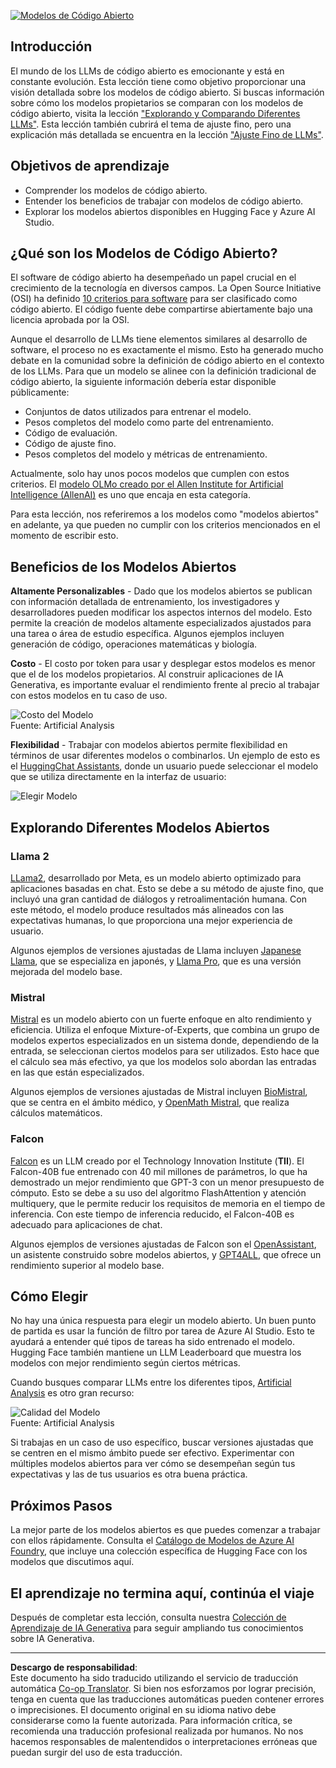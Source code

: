 <!--
CO_OP_TRANSLATOR_METADATA:
{
  "original_hash": "a8b2d4bb727c877ebf9edff8623d16b9",
  "translation_date": "2025-09-06T10:09:53+00:00",
  "source_file": "16-open-source-models/README.md",
  "language_code": "es"
}
-->
[![Modelos de Código Abierto](../../../translated_images/16-lesson-banner.6b56555e8404fda1716382db4832cecbe616ccd764de381f0af6cfd694d05f74.es.png)](https://aka.ms/gen-ai-lesson16-gh?WT.mc_id=academic-105485-koreyst)

## Introducción

El mundo de los LLMs de código abierto es emocionante y está en constante evolución. Esta lección tiene como objetivo proporcionar una visión detallada sobre los modelos de código abierto. Si buscas información sobre cómo los modelos propietarios se comparan con los modelos de código abierto, visita la lección ["Explorando y Comparando Diferentes LLMs"](../02-exploring-and-comparing-different-llms/README.md?WT.mc_id=academic-105485-koreyst). Esta lección también cubrirá el tema de ajuste fino, pero una explicación más detallada se encuentra en la lección ["Ajuste Fino de LLMs"](../18-fine-tuning/README.md?WT.mc_id=academic-105485-koreyst).

## Objetivos de aprendizaje

- Comprender los modelos de código abierto.
- Entender los beneficios de trabajar con modelos de código abierto.
- Explorar los modelos abiertos disponibles en Hugging Face y Azure AI Studio.

## ¿Qué son los Modelos de Código Abierto?

El software de código abierto ha desempeñado un papel crucial en el crecimiento de la tecnología en diversos campos. La Open Source Initiative (OSI) ha definido [10 criterios para software](https://web.archive.org/web/20241126001143/https://opensource.org/osd?WT.mc_id=academic-105485-koreyst) para ser clasificado como código abierto. El código fuente debe compartirse abiertamente bajo una licencia aprobada por la OSI.

Aunque el desarrollo de LLMs tiene elementos similares al desarrollo de software, el proceso no es exactamente el mismo. Esto ha generado mucho debate en la comunidad sobre la definición de código abierto en el contexto de los LLMs. Para que un modelo se alinee con la definición tradicional de código abierto, la siguiente información debería estar disponible públicamente:

- Conjuntos de datos utilizados para entrenar el modelo.
- Pesos completos del modelo como parte del entrenamiento.
- Código de evaluación.
- Código de ajuste fino.
- Pesos completos del modelo y métricas de entrenamiento.

Actualmente, solo hay unos pocos modelos que cumplen con estos criterios. El [modelo OLMo creado por el Allen Institute for Artificial Intelligence (AllenAI)](https://huggingface.co/allenai/OLMo-7B?WT.mc_id=academic-105485-koreyst) es uno que encaja en esta categoría.

Para esta lección, nos referiremos a los modelos como "modelos abiertos" en adelante, ya que pueden no cumplir con los criterios mencionados en el momento de escribir esto.

## Beneficios de los Modelos Abiertos

**Altamente Personalizables** - Dado que los modelos abiertos se publican con información detallada de entrenamiento, los investigadores y desarrolladores pueden modificar los aspectos internos del modelo. Esto permite la creación de modelos altamente especializados ajustados para una tarea o área de estudio específica. Algunos ejemplos incluyen generación de código, operaciones matemáticas y biología.

**Costo** - El costo por token para usar y desplegar estos modelos es menor que el de los modelos propietarios. Al construir aplicaciones de IA Generativa, es importante evaluar el rendimiento frente al precio al trabajar con estos modelos en tu caso de uso.

![Costo del Modelo](../../../translated_images/model-price.3f5a3e4d32ae00b465325159e1f4ebe7b5861e95117518c6bfc37fe842950687.es.png)  
Fuente: Artificial Analysis

**Flexibilidad** - Trabajar con modelos abiertos permite flexibilidad en términos de usar diferentes modelos o combinarlos. Un ejemplo de esto es el [HuggingChat Assistants](https://huggingface.co/chat?WT.mc_id=academic-105485-koreyst), donde un usuario puede seleccionar el modelo que se utiliza directamente en la interfaz de usuario:

![Elegir Modelo](../../../translated_images/choose-model.f095d15bbac922141591fd4fac586dc8d25e69b42abf305d441b84c238e293f2.es.png)

## Explorando Diferentes Modelos Abiertos

### Llama 2

[LLama2](https://huggingface.co/meta-llama?WT.mc_id=academic-105485-koreyst), desarrollado por Meta, es un modelo abierto optimizado para aplicaciones basadas en chat. Esto se debe a su método de ajuste fino, que incluyó una gran cantidad de diálogos y retroalimentación humana. Con este método, el modelo produce resultados más alineados con las expectativas humanas, lo que proporciona una mejor experiencia de usuario.

Algunos ejemplos de versiones ajustadas de Llama incluyen [Japanese Llama](https://huggingface.co/elyza/ELYZA-japanese-Llama-2-7b?WT.mc_id=academic-105485-koreyst), que se especializa en japonés, y [Llama Pro](https://huggingface.co/TencentARC/LLaMA-Pro-8B?WT.mc_id=academic-105485-koreyst), que es una versión mejorada del modelo base.

### Mistral

[Mistral](https://huggingface.co/mistralai?WT.mc_id=academic-105485-koreyst) es un modelo abierto con un fuerte enfoque en alto rendimiento y eficiencia. Utiliza el enfoque Mixture-of-Experts, que combina un grupo de modelos expertos especializados en un sistema donde, dependiendo de la entrada, se seleccionan ciertos modelos para ser utilizados. Esto hace que el cálculo sea más efectivo, ya que los modelos solo abordan las entradas en las que están especializados.

Algunos ejemplos de versiones ajustadas de Mistral incluyen [BioMistral](https://huggingface.co/BioMistral/BioMistral-7B?text=Mon+nom+est+Thomas+et+mon+principal?WT.mc_id=academic-105485-koreyst), que se centra en el ámbito médico, y [OpenMath Mistral](https://huggingface.co/nvidia/OpenMath-Mistral-7B-v0.1-hf?WT.mc_id=academic-105485-koreyst), que realiza cálculos matemáticos.

### Falcon

[Falcon](https://huggingface.co/tiiuae?WT.mc_id=academic-105485-koreyst) es un LLM creado por el Technology Innovation Institute (**TII**). El Falcon-40B fue entrenado con 40 mil millones de parámetros, lo que ha demostrado un mejor rendimiento que GPT-3 con un menor presupuesto de cómputo. Esto se debe a su uso del algoritmo FlashAttention y atención multiquery, que le permite reducir los requisitos de memoria en el tiempo de inferencia. Con este tiempo de inferencia reducido, el Falcon-40B es adecuado para aplicaciones de chat.

Algunos ejemplos de versiones ajustadas de Falcon son el [OpenAssistant](https://huggingface.co/OpenAssistant/falcon-40b-sft-top1-560?WT.mc_id=academic-105485-koreyst), un asistente construido sobre modelos abiertos, y [GPT4ALL](https://huggingface.co/nomic-ai/gpt4all-falcon?WT.mc_id=academic-105485-koreyst), que ofrece un rendimiento superior al modelo base.

## Cómo Elegir

No hay una única respuesta para elegir un modelo abierto. Un buen punto de partida es usar la función de filtro por tarea de Azure AI Studio. Esto te ayudará a entender qué tipos de tareas ha sido entrenado el modelo. Hugging Face también mantiene un LLM Leaderboard que muestra los modelos con mejor rendimiento según ciertos métricas.

Cuando busques comparar LLMs entre los diferentes tipos, [Artificial Analysis](https://artificialanalysis.ai/?WT.mc_id=academic-105485-koreyst) es otro gran recurso:

![Calidad del Modelo](../../../translated_images/model-quality.aaae1c22e00f7ee1cd9dc186c611ac6ca6627eabd19e5364dce9e216d25ae8a5.es.png)  
Fuente: Artificial Analysis

Si trabajas en un caso de uso específico, buscar versiones ajustadas que se centren en el mismo ámbito puede ser efectivo. Experimentar con múltiples modelos abiertos para ver cómo se desempeñan según tus expectativas y las de tus usuarios es otra buena práctica.

## Próximos Pasos

La mejor parte de los modelos abiertos es que puedes comenzar a trabajar con ellos rápidamente. Consulta el [Catálogo de Modelos de Azure AI Foundry](https://ai.azure.com?WT.mc_id=academic-105485-koreyst), que incluye una colección específica de Hugging Face con los modelos que discutimos aquí.

## El aprendizaje no termina aquí, continúa el viaje

Después de completar esta lección, consulta nuestra [Colección de Aprendizaje de IA Generativa](https://aka.ms/genai-collection?WT.mc_id=academic-105485-koreyst) para seguir ampliando tus conocimientos sobre IA Generativa.

---

**Descargo de responsabilidad**:  
Este documento ha sido traducido utilizando el servicio de traducción automática [Co-op Translator](https://github.com/Azure/co-op-translator). Si bien nos esforzamos por lograr precisión, tenga en cuenta que las traducciones automáticas pueden contener errores o imprecisiones. El documento original en su idioma nativo debe considerarse como la fuente autorizada. Para información crítica, se recomienda una traducción profesional realizada por humanos. No nos hacemos responsables de malentendidos o interpretaciones erróneas que puedan surgir del uso de esta traducción.